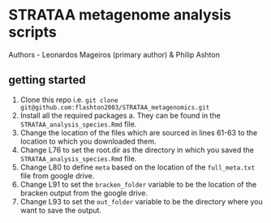 # STRATAA metagenome analysis scripts

Authors - Leonardos Mageiros (primary author) & Philip Ashton

## getting started

1. Clone this repo i.e. `git clone git@github.com:flashton2003/STRATAA_metagenomics.git`
2. Install all the required packages
	a. They can be found in the `STRATAA_analysis_species.Rmd` file.
3. Change the location of the files which are sourced in lines 61-63 to the location to which you downloaded them.
4. Change L76 to set the root.dir as the directory in which you saved the `STRATAA_analysis_species.Rmd` file.
5. Change L80 to define `meta` based on the location of the `full_meta.txt` file from google drive.
6. Change L91 to set the `bracken_folder` variable to be the location of the bracken output from the google drive.
7. Change L93  to set the `out_folder` variable to be the directory where you want to save the output.
